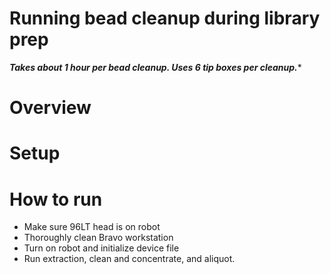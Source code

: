 # Running bead cleanup during library prep
***Takes about 1 hour per bead cleanup. Uses 6 tip boxes per cleanup.****

# Overview

# Setup

# How to run
* Make sure 96LT head is on robot
* Thoroughly clean Bravo workstation
* Turn on robot and initialize device file
* Run extraction, clean and concentrate, and aliquot.

